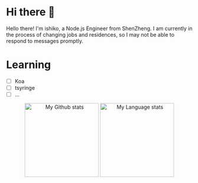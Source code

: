 
# Hi there 👋
Hello there! I'm ishiko, a Node.js Engineer from ShenZheng. I am currently in the process of changing jobs and residences, so I may not be able to respond to messages promptly.

# Learning
- [ ] Koa
- [ ] tsyringe
- [ ] ...

<div align="center"> 
  <img 
    src="https://github-readme-stats-git-master-airopis-projects.vercel.app/api?username=ishiko732&show_icons=true&count_private=true&theme=transparent&role=OWNER,COLLABORATOR&show=reviews"
    alt="My Github stats"
    height="200"
  />
  <img 
    src="https://github-readme-stats-git-master-airopis-projects.vercel.app/api/top-langs/?username=ishiko732&show_icons=true&theme=transparent&layout=donut&hide=javascript,java,html,css,vhdl,scss&show=review&role=OWNER,COLLABORATOR"
    alt="My Language stats"
    height="200"
  />
</div>
